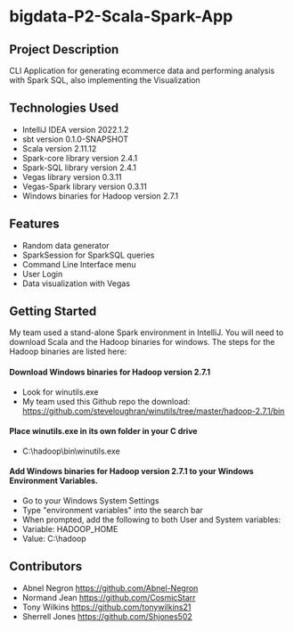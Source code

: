 # bigdata-P2-Scala-Spark-App

## Project Description
CLI Application for generating ecommerce data and performing analysis with Spark SQL, also implementing the Visualization

## Technologies Used
- IntelliJ IDEA version 2022.1.2
- sbt	version 0.1.0-SNAPSHOT
- Scala version 2.11.12
- Spark-core library version 2.4.1
- Spark-SQL library	version 2.4.1
- Vegas library	version 0.3.11
- Vegas-Spark library version 0.3.11
- Windows binaries for Hadoop version 2.7.1

## Features
- Random data generator
- SparkSession for SparkSQL queries
- Command Line Interface menu
- User Login
- Data visualization with Vegas

## Getting Started
My team used a stand-alone Spark environment in IntelliJ. 
You will need to download Scala and the Hadoop binaries for windows. 
The steps for the Hadoop binaries are listed here:

#### Download Windows binaries for Hadoop version 2.7.1
- Look for winutils.exe
- My team used this Github repo the download: https://github.com/steveloughran/winutils/tree/master/hadoop-2.7.1/bin

#### Place winutils.exe in its own folder in your C drive
- C:\\hadoop\bin\winutils.exe

#### Add Windows binaries for Hadoop version 2.7.1 to your Windows Environment Variables.
- Go to your Windows System Settings
- Type "environment variables" into the search bar
- When prompted, add the following to both User and System variables:
- Variable: HADOOP_HOME 
- Value: C:\\hadoop

## Contributors
- Abnel Negron https://github.com/Abnel-Negron
- Normand Jean https://github.com/CosmicStarr
- Tony Wilkins https://github.com/tonywilkins21
- Sherrell Jones https://github.com/Shjones502
